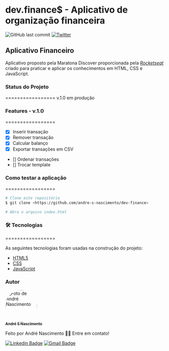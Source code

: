 # dev.finance$ - Aplicativo de organização financeira
![GitHub last commit](https://img.shields.io/github/last-commit/andre-s-nascimento/dev-finance) [![Twitter](https://img.shields.io/twitter/url?style=social&url=https%3A%2F%2Fgithub.com%2Fandre-s-nascimento%2Fdev-finance)](https://twitter.com/intent/tweet?text=Wow:&url=https%3A%2F%2Fgithub.com%2Fandre-s-nascimento%2Fdev-finance)
## Aplicativo Financeiro

Aplicativo proposto pela Maratona Discover proporcionada pela *[Rocketseat](https://rocketseat.com.br)* criado para praticar e aplicar os conhecimentos em HTML, CSS e JavaScript.

### Status do Projeto

=================
v.1.0 em produção

### Features - v.1.0

=================

- [x] Inserir transação
- [x] Remover transação
- [x] Calcular balanço
- [x] Exportar transações em CSV
- [] Ordenar transações
- [] Trocar template

### Como testar a aplicação

=================
```bash
# Clone este repositório
$ git clone <https://github.com/andre-s-nascimento/dev-finance>

# Abra o arquivo index.html
```

### 🛠 Tecnologias

=================

As seguintes tecnologias foram usadas na construção do projeto:

- [HTML5](https://developer.mozilla.org/pt-BR/docs/Web/HTML)
- [CSS](https://developer.mozilla.org/pt-BR/docs/Web/CSS)
- [JavaScript](https://developer.mozilla.org/pt-BR/docs/Web/JavaScript)

### Autor

<a href="https://app.rocketseat.com.br/me/andre-soares-nascimento-09244">
 <img style="border-radius: 50%;" src="https://avatars.githubusercontent.com/u/45982225?s=460&u=395fcbac3d5a972cc7ada256f3804917b57ef82b&v=4" width="100px;" alt="Foto de André Nascimento"/>
 <br />
 <sub><b>André S Nascimento</b></sub></a> <a href="https://app.rocketseat.com.br/me/andre-soares-nascimento-09244" title="Rocketseat"></a>


Feito por André Nascimento 👋🏽 Entre em contato!

 [![Linkedin Badge](https://img.shields.io/badge/-André&nbsp;Nascimento-blue?style=flat-square&logo=Linkedin&logoColor=white&link=https://www.linkedin.com/in/andresoaresnascimento/)](https://www.linkedin.com/in/andresoaresnascimento/) [![Gmail Badge](https://img.shields.io/badge/-andresoaresnascimento@gmail.com-c14438?style=flat-square&logo=Gmail&logoColor=white&link=mailto:andresoaresnascimento@gmail.com)](mailto:andresoaresnascimento@gmail.com)
